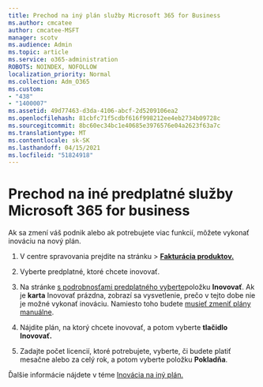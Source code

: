 ```yaml
---
title: Prechod na iný plán služby Microsoft 365 for Business
ms.author: cmcatee
author: cmcatee-MSFT
manager: scotv
ms.audience: Admin
ms.topic: article
ms.service: o365-administration
ROBOTS: NOINDEX, NOFOLLOW
localization_priority: Normal
ms.collection: Adm_O365
ms.custom:
- "438"
- "1400007"
ms.assetid: 49d77463-d3da-4106-abcf-2d5209106ea2
ms.openlocfilehash: 81cbfc71f5cdbf616f998212ee4eb2734b09728c
ms.sourcegitcommit: 8bc60ec34bc1e40685e3976576e04a2623f63a7c
ms.translationtype: MT
ms.contentlocale: sk-SK
ms.lasthandoff: 04/15/2021
ms.locfileid: "51824918"
---
```

# <a name="switch-to-a-different-microsoft-365-for-business-subscription"></a>Prechod na iné predplatné služby Microsoft 365 for business

Ak sa zmení váš podnik alebo ak potrebujete viac funkcií, môžete vykonať inováciu na nový plán.
  
1. V centre spravovania prejdite  na stránku \> **[Fakturácia produktov.](https://go.microsoft.com/fwlink/p/?linkid=842054)**

2. Vyberte predplatné, ktoré chcete inovovať.

3. Na stránke [s podrobnosťami predplatného vyberte](https://admin.microsoft.com/AdminPortal/Home#/subscriptions/webdirect%252F0dbaa202-d590-4529-98c2-a5e2ebaac702)položku **Inovovať**.  Ak je **karta** Inovovať prázdna, zobrazí sa vysvetlenie, prečo v tejto dobe nie je možné vykonať inováciu. Namiesto toho budete [musieť zmeniť plány manuálne](https://docs.microsoft.com/microsoft-365/commerce/subscriptions/change-plans-manually?view=o365-worldwide).

4. Nájdite plán, na ktorý chcete inovovať, a potom vyberte **tlačidlo Inovovať.**

5. Zadajte počet licencií, ktoré potrebujete, vyberte, či budete platiť mesačne alebo za celý rok, a potom vyberte položku **Pokladňa**.

Ďalšie informácie nájdete v téme [Inovácia na iný plán.](https://docs.microsoft.com/microsoft-365/commerce/subscriptions/upgrade-to-different-plan)
